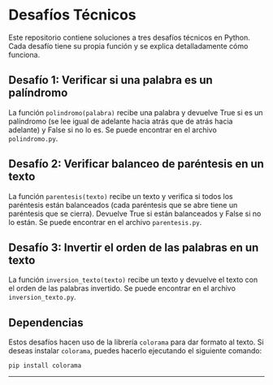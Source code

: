 
# Desafíos Técnicos

Este repositorio contiene soluciones a tres desafíos técnicos en Python. Cada desafío tiene su propia función y se explica detalladamente cómo funciona.

## Desafío 1: Verificar si una palabra es un palíndromo

La función `polindromo(palabra)` recibe una palabra y devuelve True si es un palíndromo (se lee igual de adelante hacia atrás que de atrás hacia adelante) y False si no lo es. Se puede encontrar en el archivo `polindromo.py`.

## Desafío 2: Verificar balanceo de paréntesis en un texto

La función `parentesis(texto)` recibe un texto y verifica si todos los paréntesis están balanceados (cada paréntesis que se abre tiene un paréntesis que se cierra). Devuelve True si están balanceados y False si no lo están. Se puede encontrar en el archivo `parentesis.py`.

## Desafío 3: Invertir el orden de las palabras en un texto

La función `inversion_texto(texto)` recibe un texto y devuelve el texto con el orden de las palabras invertido. Se puede encontrar en el archivo `inversion_texto.py`.

## Dependencias

Estos desafíos hacen uso de la librería `colorama` para dar formato al texto. Si deseas instalar `colorama`, puedes hacerlo ejecutando el siguiente comando:

```
pip install colorama
```

---
